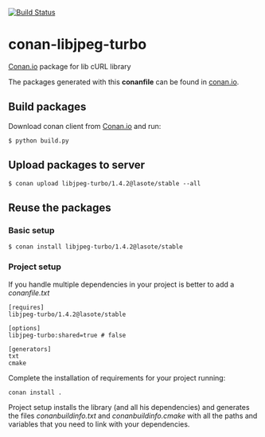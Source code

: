 [![Build Status](https://travis-ci.org/lasote/conan-libjpeg-turbo.svg)](https://travis-ci.org/lasote/conan-libjpeg-turbo)


# conan-libjpeg-turbo

[Conan.io](https://conan.io) package for lib cURL library

The packages generated with this **conanfile** can be found in [conan.io](https://conan.io/source/libjpeg-turbo/1.4.2/lasote/stable).

## Build packages

Download conan client from [Conan.io](https://conan.io) and run:

    $ python build.py

## Upload packages to server

    $ conan upload libjpeg-turbo/1.4.2@lasote/stable --all
    
## Reuse the packages

### Basic setup

    $ conan install libjpeg-turbo/1.4.2@lasote/stable
    
### Project setup

If you handle multiple dependencies in your project is better to add a *conanfile.txt*
    
    [requires]
    libjpeg-turbo/1.4.2@lasote/stable

    [options]
    libjpeg-turbo:shared=true # false
    
    [generators]
    txt
    cmake

Complete the installation of requirements for your project running:</small></span>

    conan install . 

Project setup installs the library (and all his dependencies) and generates the files *conanbuildinfo.txt* and *conanbuildinfo.cmake* with all the paths and variables that you need to link with your dependencies.


